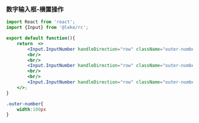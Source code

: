 <!--
 * @Description: 
 * @Author: linchaoting
 * @Date: 2020-11-13 16:16:51
 * @LastEditTime: 2021-03-03 11:21:26
-->
### 数字输入框-横置操作
```jsx
import React from 'react';
import {Input} from '@leke/rc';

export default function(){
    return  <>
        <Input.InputNumber handleDirection="row" className="outer-number" size="small"/>
        <br/>
        <br/>
        <Input.InputNumber handleDirection="row" className="outer-number" />
        <br/>
        <br/>
        <Input.InputNumber handleDirection="row" className="outer-number" size="large"/>
    </>;
}
```
```css
.outer-number{
    width:100px
}
```